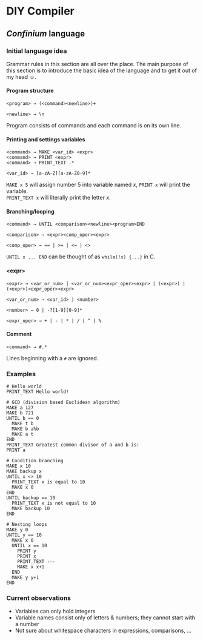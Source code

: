 # DIY Compiler

## _Confinium_ language

### Initial language idea

Grammar rules in this section are all over the place. The main purpose of this section is to introduce the basic idea of the language and to get it out of my head ☺.

#### Program structure

```text
<program> → (<command><newline>)+

<newline> → \n
```

Program consists of commands and each command is on its own line.

#### Printing and settings variables

```text
<command> → MAKE <var_id> <expr>
<command> → PRINT <expr>
<command> → PRINT_TEXT .*

<var_id> → [a-zA-Z][a-zA-Z0-9]*
```

`MAKE x 5` will assign number 5 into variable named _x_, `PRINT x` will print the variable.<br>`PRINT_TEXT x` will literally print the letter _x_.

#### Branching/looping

```text
<command> → UNTIL <comparison><newline><program>END

<comparison> → <expr><comp_oper><expr>

<comp_oper> → == | >= | <= | <>
```

`UNTIL x ... END` can be thought of as `while(!x) {...}` in C.

#### &lt;expr&gt;

```text
<expr> → <var_or_num> | <var_or_num><expr_oper><expr> | (<expr>) | (<expr>)<expr_oper><expr>

<var_or_num> → <var_id> | <number>

<number> → 0 | -?[1-9][0-9]*

<expr_oper> → + | - | * | / | ^ | %
```

#### Comment

```text
<command> → #.*
```

Lines beginning with a `#` are ignored.

### Examples

```text
# Hello world
PRINT_TEXT Hello world!

# GCD (division based Euclidean algorithm)
MAKE a 127
MAKE b 721
UNTIL b == 0
  MAKE t b
  MAKE b a%b
  MAKE a t
END
PRINT_TEXT Greatest common divisor of a and b is:
PRINT a

# Condition branching
MAKE x 10
MAKE backup x
UNTIL x <> 10
  PRINT_TEXT x is equal to 10
  MAKE x 0
END
UNTIL backup == 10
  PRINT_TEXT x is not equal to 10
  MAKE backup 10
END

# Nesting loops
MAKE y 0
UNTIL y == 10
  MAKE x 0
  UNTIL x == 10
    PRINT y
    PRINT x
    PRINT_TEXT ---
    MAKE x x+1
  END
  MAKE y y+1
END
```

### Current observations

* Variables can only hold integers
* Variable names consist only of letters & numbers; they cannot start with a number
* Not sure about whitespace characters in expressions, comparisons, ...
